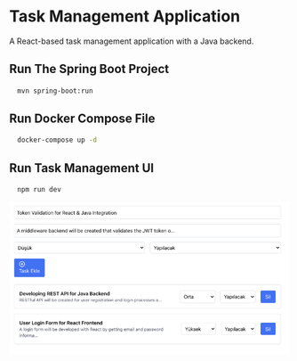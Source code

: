 # Task Management Application

A React-based task management application with a Java backend.


## Run The Spring Boot Project

```bash
  mvn spring-boot:run
```
## Run Docker Compose File

```bash
  docker-compose up -d
```
## Run Task Management UI

```bash
  npm run dev
```


![Logo](task-management-ui/src/app/images/Screenshot_task_management_app.png)

